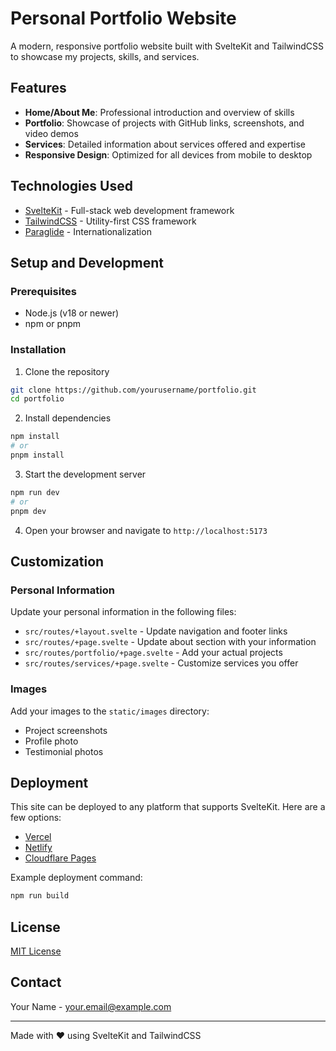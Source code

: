 # Personal Portfolio Website

A modern, responsive portfolio website built with SvelteKit and TailwindCSS to showcase my projects, skills, and services.

## Features

- **Home/About Me**: Professional introduction and overview of skills
- **Portfolio**: Showcase of projects with GitHub links, screenshots, and video demos
- **Services**: Detailed information about services offered and expertise
- **Responsive Design**: Optimized for all devices from mobile to desktop

## Technologies Used

- [SvelteKit](https://kit.svelte.dev/) - Full-stack web development framework
- [TailwindCSS](https://tailwindcss.com/) - Utility-first CSS framework
- [Paraglide](https://inlang.com/m/gerre34r/library-inlang-paraglideJs) - Internationalization

## Setup and Development

### Prerequisites

- Node.js (v18 or newer)
- npm or pnpm

### Installation

1. Clone the repository

```bash
git clone https://github.com/yourusername/portfolio.git
cd portfolio
```

2. Install dependencies

```bash
npm install
# or
pnpm install
```

3. Start the development server

```bash
npm run dev
# or
pnpm dev
```

4. Open your browser and navigate to `http://localhost:5173`

## Customization

### Personal Information

Update your personal information in the following files:

- `src/routes/+layout.svelte` - Update navigation and footer links
- `src/routes/+page.svelte` - Update about section with your information
- `src/routes/portfolio/+page.svelte` - Add your actual projects
- `src/routes/services/+page.svelte` - Customize services you offer

### Images

Add your images to the `static/images` directory:

- Project screenshots
- Profile photo
- Testimonial photos

## Deployment

This site can be deployed to any platform that supports SvelteKit. Here are a few options:

- [Vercel](https://vercel.com/)
- [Netlify](https://www.netlify.com/)
- [Cloudflare Pages](https://pages.cloudflare.com/)

Example deployment command:

```bash
npm run build
```

## License

[MIT License](LICENSE)

## Contact

Your Name - [your.email@example.com](mailto:your.email@example.com)

---

Made with ❤️ using SvelteKit and TailwindCSS
